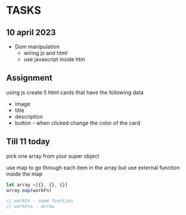 # TASKS

## 10 april 2023

 - Dom manipulation
    - wiring js and html
    - use javascript inside htm




## Assignment
using js create 5 html cards that have the following data 
- image
- title
- description
- button - when clicked change the color of the card

## Till 11 today

pick one array from your super object

use map to go through each item in the array but use external function inside the map
```javascript
let array =[{}, {}, {}]
array.map(workFn)

// workFn - name function 
// workFns - arrow 


